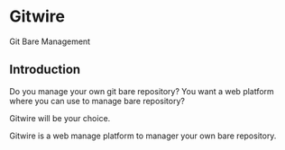 # Gitwire

Git Bare Management

## Introduction

Do you manage your own git bare repository?
You want a web platform where you can use to manage bare repository?

Gitwire will be your choice.

Gitwire is a web manage platform to manager your own bare repository.

